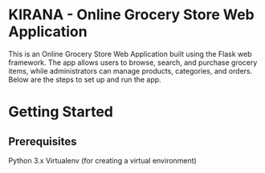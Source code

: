 # KIRANA - Online Grocery Store Web Application
This is an Online Grocery Store Web Application built using the Flask web framework. The app allows users to browse, search, and purchase grocery items, while administrators can manage products, categories, and orders. Below are the steps to set up and run the app.

# Getting Started
## Prerequisites
Python 3.x
Virtualenv (for creating a virtual environment)
